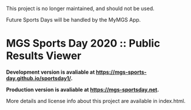 This project is no longer maintained, and should not be used.

Future Sports Days will be handled by the MyMGS App.


# MGS Sports Day 2020 :: Public Results Viewer

**Development version is avaliable at https://mgs-sports-day.github.io/sportsday1/.**

**Production version is avaliable at https://mgs-sportsday.net.**

More details and license info about this project are available in index.html.
